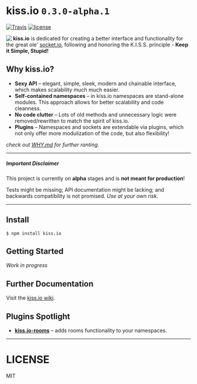 # kiss.io `0.3.0-alpha.1`

[![Travis](https://img.shields.io/travis/amit3vr/kiss.io.svg)](https://travis-ci.org/amit3vr/kiss.io) [![license](https://img.shields.io/github/license/amit3vr/kiss.io.svg)](https://github.com/amit3vr/kiss.io/blob/master/LICENSE) 

<a href="#"><img src="https://avatars1.githubusercontent.com/u/19560359?v=3&s=50" align="left"></a>

**kiss.io** is dedicated for creating a better interface and functionality for the great ole' [socket.io](http://github.com/socketio/socket.io), following and honoring the K.I.S.S. principle - **Keep it Simple, Stupid!**


## Why kiss.io?
* **Sexy API** – elegant, simple, sleek, modern and chainable interface, which makes scalability much much easier.
* **Self-contained namespaces** – in kiss.io namespaces are stand-alone modules. This approach allows for better scalability and code cleanness.
* **No code clutter** – Lots of old methods and unnecessary logic were removed/rewritten to match the spirit of kiss.io.
* **Plugins** – Namespaces and sockets are extendable via plugins, which not only offer more modulization of the code, but also flexibility!

*check out [WHY.md](https://github.com/amit3vr/kiss.io/blob/master/WHY.md) for further ranting.*

---

##### Important Disclaimer
This project is currently on **alpha** stages and is **not meant for production**!

Tests might be missing; API documentation might be lacking; and backwards compatibility is not promised. *Use at your own risk.*

----
## Install
`$ npm install kiss.io`

## Getting Started
*Work in progress*

## Further Documentation
Visit the [kiss.io wiki](https://github.com/amit3vr/kiss.io/wiki).

## Plugins Spotlight
* **[kiss.io-rooms](http://github.com/amit3vr/kiss.io-rooms)** – adds rooms functionality to your namespaces.

---

# LICENSE
MIT

